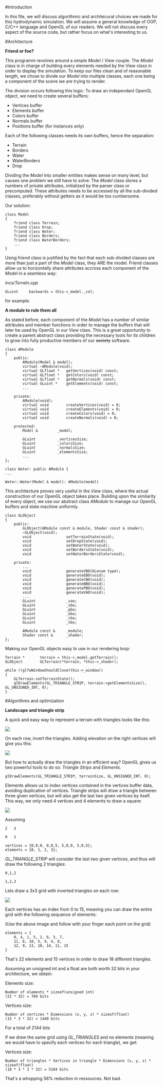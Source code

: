 #Introduction

In this file, we will discuss algorithmic and architecural choices we made for this hydrodynamic simulation.
We will assume a general knowledge of OOP, C/C++ language and OpenGL of our readers.
We will not discuss every aspect of the source code, but rather focus on what's interesting to us.

#Architecture

**Friend or foe?**

This programm revolves around a simple *Model* / *View* couple.
The *Model* class is in charge of building every elements needed by the View class in order to display the simulation.
To keep our files clean and of reasonable length, we chose to divide our *Model* into multiple classes, each one
being a component of the scene we are trying to render.

The division occurs following this logic:
To draw an independant OpenGL object, we need to create several buffers:
- Vertices buffer
- Elements buffer
- Colors buffer
- Normals buffer
- Positions buffer (for instances only)

Each of the following classes needs its own buffers, hence the separation: 

- Terrain
- Borders
- Water
- WaterBorders
- Drop

Dividing the *Model* into smaller entities makes sense on many level, but causes one problem we still have to solve:
The *Model* class stores a numbers of private attributes, initialized by the parser class or precomputed.
These attributes needs to be accessed by all the sub-divided classes, preferably without getters as it would be
too cumbersome.

Our solution:

```
class Model
{
	friend class Terrain;
	friend class Drop;
	friend class Water;
	friend class Borders;
	friend class WaterBorders;
	...
}
```

Using friend class is justified by the fact that each sub-divided classes are more than just a part of the *Model* class, they ARE the model. Friend classes allow us to horizontally share attributes accross each component of the *Model* in a seamless way:

*incs/Terrain.cpp*

`GLuint		backwards = this->_model._col;`

for example.

**A module to rule them all**

As stated before, each component of the *Model* has a number of similar attributes and member functions in order to
manage the buffers that will later be used by OpenGL in our *View* class. This is a great opportunity to create a parent abstract class providing the necessary tools for its children to grow into fully productive members of our ~~society~~ software.

```
class AModule
{
	public:
		AModule(Model & model);
		virtual ~AModule(void);
		virtual GLfloat *	getVertices(void) const;
		virtual GLfloat *	getColors(void) const;
		virtual GLfloat *	getNormals(void) const;
		virtual GLuint *	getElements(void) const;
		...

	private:
		AModule(void);
		virtual void		createVertices(void) = 0;
		virtual void		createElements(void) = 0;
		virtual void		createColors(void) = 0;
		virtual void		createNormals(void) = 0;

	protected:
		Model &			_model;
	
		GLuint			_verticesSize;
		GLuint			_colorsSize;
		GLuint			_normalsSize;
		GLuint			_elementsSize;
		...
};
```

```
class Water: public AModule {
...
```

```
Water::Water(Model & model): AModule(model)
```

This architecture proves very useful in the *View* class, where the actual construction of our OpenGL object takes place. Building upon the similarity of every object, we use our abstract class *AModule* to manage our OpenGL buffers and state machine uniformly.

```
class GLObject
{
	public:
		GLObject(AModule const & module, Shader const & shader);
		~GLObject(void);
		void				setTerrainState(void);
		void				setDropState(void);
		void				setWaterState(void);
		void				setBordersState(void);
		void				setWaterBordersState(void);

	private:	
		...
		void				generateVBO(GLenum type);
		void				generateEBO(void);
		void				generateCBO(void);
		void				generateNBO(void);
		void				generatePBO(void);
		void				generateVAO(void);
		...
		GLuint				_vao;
		GLuint				_vbo;
		GLuint				_pbo;
		GLuint				_ebo;
		GLuint				_cbo;
		GLuint				_nbo;

		AModule	const &		_module;
		Shader const &		_shader;
};
```

Making our OpenGL objects easy to use in our rendering loop:

```
Terrain *		terrain = this->_model.getTerrain();
GLObject		GLTerrain(*terrain, *this->_shader);

while (!glfwWindowShouldClose(this->_window))
{
	GLTerrain.setTerrainState();
	glDrawElements(GL_TRIANGLE_STRIP, terrain->getElementsSize(), GL_UNSIGNED_INT, 0);
}
```

#Algorithms and optimization

**Landscape and triangle strip**

A quick and easy way to represent a terrain with triangles looks like this:

![](screenshots/grid.png)

On each row, invert the triangles. Adding elevation on the right vertices will give you this:

![](screenshots/mountain.png)

But how to actually draw the triangles in an efficient way? OpenGL gives us two powerful tools to do so:
*Triangle Strips* and *Elements*.

`glDrawElements(GL_TRIANGLE_STRIP, terrainSize, GL_UNSIGNED_INT, 0);`

Elements allows us to index vertices contained in the vertices buffer data, avoiding duplication of vertices.
Triangle strips will draw a triangle between three given vertices, but will also get the last two given vertices by itself.
This way, we only need 4 vertices and 4 elements to draw a square:

![](screenshots/square.png)

Assuming

```
2	3

0	1
```

```
vertices = {0,0,0, 0,0,5, 5,0,0, 5,0,5};
elements = {0, 1, 2, 3};
```

*GL_TRIANGLE_STRIP* will consider the last two given vertices, and thus will draw the following 2 triangles:

`0,1,2`

`1,2,3`

Lets draw a 3x3 grid with inverted triangles on each row:

![](screenshots/3x3.png)

Each vertices has an index from 0 to 15, meaning you can draw the entire grid with the following sequence of elements:

(Use the above image and follow with your finger each point on the grid)

```
elements = {
	0, 4, 1, 5, 2, 6, 3, 7,
	11, 6, 10, 5, 9, 4, 8,
	12, 9, 13, 10, 14, 11, 15
}
```

That's 22 elements and 15 vertices in order to draw 18 different triangles.

Assuming an unsigned int and a float are both worth 32 bits in your architecture, we obtain:

Elements size:

```
Number of elements * sizeof(unsigned int)
(22 * 32) = 704 bits
```

Vertices size:

```
Number of vertices * Dimensions (x, y, z) * sizeof(float)
(15 * 3 * 32) = 1440 bits
```

For a total of 2144 bits

If we drew the same grid using *GL_TRIANGLES* and no elements (meaning we would have to specify each vertices for each triangle), we get:

Vertices size:

```
Number of triangles * Vertices in triangle * Dimensions (x, y, z) * sizeof(float)
(18 * 3 * 3 * 32) = 5184 bits
```

That's a whopping 58% reduction in ressources. Not bad.




